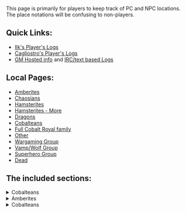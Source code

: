 This page is primarily for players to keep track of PC and NPC locations. The place notations will be confusing to non-players.

## Quick Links: 
 + [Ilk's Player's Logs](//web.mit.edu/~dskern/www/amber/)
 + [Cagliostro's Player's Logs](//cagliostro.awardspace.com/logs/)
 + [GM Hosted info](//plan-b.org/~dkap/Amber) and [IRC/text based Logs](//plan-b.org/~dkap/Amber/logs/)

## Local Pages:

 + [Amberites](WhoIsWhereAmberites)
 + [Chaosians](WhoIsWhereChaosians)
 + [Hamsterites](WhoIsWhereHamsterites)
 + [Hamsterites - More](WhoIsWhereHamsteritesMore)
 + [Dragons](WhoIsWhereDragons)
 + [Cobalteans](WhoIsWhereCobalteans)
 + [Full Cobalt Royal family](CobalteanRoyalFamily)
 + [Other](WhoIsWhereOther)
 + [Wargaming Group](WhoIsWhereWargamingGroup)
 + [Vamp/Wolf Group](WhoIsWhereVampWolfGroup)
 + [Superhero Group](WhoIsWhereSuperheroGroup)
 + [Dead](WhoIsWhereDead)

## The included sections:

<details><summary>Cobalteans</summary>

{% include_relative WhoIsWhereCobalteans.md | markdownify %}

</details>


<details><summary>Amberites</summary>

{% include_relative WhoIsWhereAmberites.md %}

</details>

<details><summary>Cobalteans</summary>

## Cobalteans

Look at the [Cobaltean Royal Family](CobalteanRoyalFamily) page for more detail.

Most of the Cobaltians were in the same place - which was not Cobalt.  It was the [Egg Place](EggPromontory), but then they moved back to their promontory, when [Erica](CobalteanRoyalFamily#erica) trumped them that all is stable, and they have begun to rebiuld.

 + <SPAN class="cobalt">[Beryl](CobalteanRoyalFamily#beryl)</span> - in the [Fractal Realm](CobaltPromontory), with her father Mortalius
 + <SPAN class="cobalt">[Coral](CobalteanRoyalFamily#coral)</span> - [Melk](TimeLordMelkizedek)'s Apprentice. The standing wave of time that will be.
 + <SPAN class="cobalt">[Erica](CobalteanRoyalFamily#erica)</SPAN>: recovering in the Castle, the only Cobaltian left on the promontory.
 + <SPAN class="cobalt">[Llewellyn](CobalteanRoyalFamily#llewellyn)</SPAN>: ruling Sapphire as its King
 + <SPAN class="cobalt">[Sashelas](CobalteanRoyalFamily#sashelas)</SPAN>: in Sapphire, heir to the throne
 + <SPAN class="cobalt">[Natasha](CobalteanRoyalFamily#natasha)</SPAN>: Helping in the MagesGuild while [Caelin](CaelinOfLaetatio) waits for her for once.
 + <SPAN class="cobalt">[Bast](CobalteanRoyalFamily#bast)</SPAN>: in Forest Arden, with [Bucephalus](MalachaiOfCorwin)


</details>
